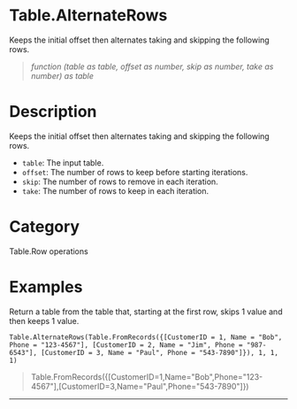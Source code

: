 ﻿# Table.AlternateRows
Keeps the initial offset then alternates taking and skipping the following rows.
> _function (table as table, offset as number, skip as number, take as number) as table_
# Description 
Keeps the initial offset then alternates taking and skipping the following rows.
    <ul>
       <li><code>table</code>: The input table.</li>
       <li><code>offset</code>: The number of rows to keep before starting iterations.</li>
       <li><code>skip</code>: The number of rows to remove in each iteration.</li>
       <li><code>take</code>: The number of rows to keep in each iteration.</li>
    </ul>
    
# Category 
Table.Row operations
# Examples 
Return a table from the table that, starting at the first row, skips 1 value and then keeps 1 value.
```
Table.AlternateRows(Table.FromRecords({[CustomerID = 1, Name = "Bob", Phone = "123-4567"], [CustomerID = 2, Name = "Jim", Phone = "987-6543"], [CustomerID = 3, Name = "Paul", Phone = "543-7890"]}), 1, 1, 1)
```
> Table.FromRecords({[CustomerID=1,Name="Bob",Phone="123-4567"],[CustomerID=3,Name="Paul",Phone="543-7890"]})
***
